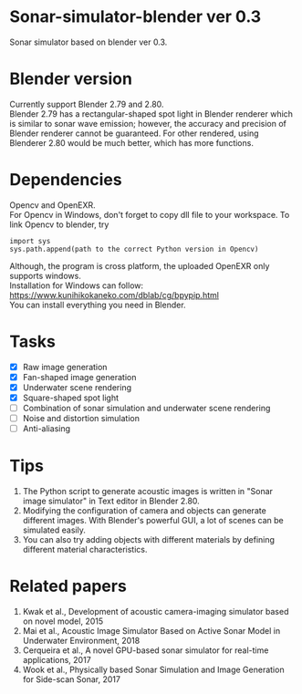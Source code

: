 # Sonar-simulator-blender ver 0.3
Sonar simulator based on blender ver 0.3. 
# Blender version
Currently support Blender 2.79 and 2.80.  
Blender 2.79 has a rectangular-shaped spot light in Blender renderer which is similar to sonar wave emission; however, the accuracy and precision of Blender renderer cannot be guaranteed. For other rendered, using Blenderer 2.80 would be much better, which has more functions. 
# Dependencies
Opencv and OpenEXR.  
For Opencv in Windows, don't forget to copy dll file to your workspace. To link Opencv to blender, try  
```
import sys  
sys.path.append(path to the correct Python version in Opencv)  
```
Although, the program is cross platform, the uploaded OpenEXR only supports windows.  
Installation for Windows can follow:  
https://www.kunihikokaneko.com/dblab/cg/bpypip.html  
You can install everything you need in Blender.  
# Tasks
- [x] Raw image generation  
- [x] Fan-shaped image generation
- [x] Underwater scene rendering
- [x] Square-shaped spot light
- [ ] Combination of sonar simulation and underwater scene rendering
- [ ] Noise and distortion simulation  
- [ ] Anti-aliasing  

# Tips
1. The Python script to generate acoustic images is written in "Sonar image simulator" in Text editor in Blender 2.80.  
2. Modifying the configuration of camera and objects can generate different images. With Blender's powerful GUI, a lot of scenes can be simulated easily.  
3. You can also try adding objects with different materials by defining different material characteristics.
# Related papers
1. Kwak et al., Development of acoustic camera-imaging simulator based on novel model, 2015  
2. Mai et al., Acoustic Image Simulator Based on Active Sonar Model in Underwater Environment, 2018  
3. Cerqueira et al.,  A novel GPU-based sonar simulator for real-time applications, 2017       
4. Wook et al., Physically based Sonar Simulation and Image Generation for Side-scan Sonar, 2017
